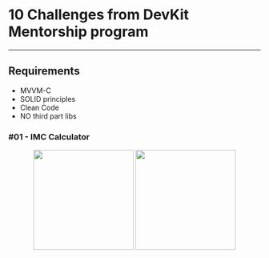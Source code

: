# 10 Challenges from DevKit Mentorship program
---

## Requirements
- MVVM-C
- SOLID principles
- Clean Code
- NO third part libs

### #01 - IMC Calculator

<p float="left" align="center" >
  <img src="https://github.com/gaspar-d/DevKit_Challenges/blob/main/Challenge/Resources/IMC.gif" width="200" />

  <img src="https://github.com/gaspar-d/DevKit_Challenges/blob/main/Challenge/Resources/IMC.gif" width="200" />
<p/>
